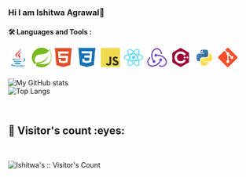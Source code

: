 ### Hi I am Ishitwa Agrawal👋

#### :hammer_and_wrench: Languages and Tools :

<div>
	<img src="https://github.com/devicons/devicon/blob/master/icons/java/java-original.svg" title="HTML5" alt="HTML" width="40" height="40"/>&nbsp;
	<img src="https://github.com/devicons/devicon/blob/master/icons/spring/spring-original.svg" title="Git" **alt="Git" width="40" height="40"/>
  <img src="https://github.com/devicons/devicon/blob/master/icons/html5/html5-plain.svg" title="HTML5" alt="HTML" width="40" height="40"/>&nbsp;
  <img src="https://github.com/devicons/devicon/blob/master/icons/css3/css3-plain.svg"  title="CSS3" alt="CSS" width="40" height="40"/>&nbsp;
  <img src="https://github.com/devicons/devicon/blob/master/icons/javascript/javascript-original.svg" title="JavaScript" alt="JavaScript" width="40" height="40"/>&nbsp;
  <img src="https://github.com/devicons/devicon/blob/master/icons/react/react-original.svg" title="React" alt="React" width="40" height="40"/>&nbsp;
  <img src="https://github.com/devicons/devicon/blob/master/icons/redux/redux-original.svg" title="Redux" alt="Redux " width="40" height="40"/>&nbsp;
  <img src="https://github.com/devicons/devicon/blob/master/icons/cplusplus/cplusplus-plain.svg" title="C++" alt="C++" width="40" height="40"/>&nbsp;
  <img src="https://github.com/devicons/devicon/blob/master/icons/python/python-original.svg" title="Python" alt="Python" width="40" height="40"/>&nbsp;
  <img src="https://github.com/devicons/devicon/blob/master/icons/git/git-original.svg" title="Git" **alt="Git" width="40" height="40"/>
</div>

####

![My GitHub stats](https://github-readme-stats.vercel.app/api?username=IshitwaAgrawal&show_icons=true&hide=stars&theme=radical&count_private=true)\
![Top Langs](https://github-readme-stats.vercel.app/api/top-langs/?username=IshitwaAgrawal&layout=compact&theme=radical)

<br/>
<h2>👯 Visitor's count :eyes:</h2>
<br/>

<p><img src="https://profile-counter.glitch.me/{IshitwaAgrawal}/count.svg" alt="Ishitwa's :: Visitor's Count" /></p>
<br/>
<br/>

<!--
**IshitwaAgrawal/IshitwaAgrawal** is a ✨ _special_ ✨ repository because its `README.md` (this file) appears on your GitHub profile.

Here are some ideas to get you started:

- 🔭 I’m currently working on ...
- 🌱 I’m currently learning ...
- 👯 I’m looking to collaborate on ...
- 🤔 I’m looking for help with ...
- 💬 Ask me about ...
- 📫 How to reach me: ...
- 😄 Pronouns: ...
- ⚡ Fun fact: ...
-->
